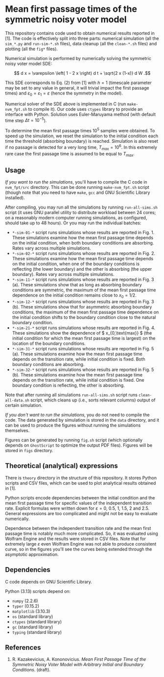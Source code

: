# Mean first passage times of the symmetric noisy voter model

This repository contains code used to obtain numerical results reported in
[1]. The code is effectively split into three parts: numerical simulation
(all the `sim_*.py` and `run-sim-*.sh` files), data cleanup (all the
`clean-*.sh` files) and plotting (all the `fig*` files).

Numerical simulation is performed by numerically solving the symmetric noisy
voter model SDE:

$$ d x = \varepsilon \left( 1 - 2 x \right) d t + \sqrt{2 x (1-x)} d W .$$

This SDE corresponds to Eq. (2) from [1] with $h=1$ (timescale parameter may
be set to any value in general, it will trivial impact the first passage
times) and $\varepsilon_0=\varepsilon_1=\varepsilon$ (hence the symmetry in
the model).

Numerical solver of the SDE above is implemented in C (run `make-nvm_fpt.sh`
to compile it). Our code uses `ctypes` library to provide an interface with
Python. Solution uses Euler-Maruyama method (with default time step $\Delta
t=10^{-5}$).

To determine the mean first passage times $10^5$ samples were obtained. To
speed up the simulation, we reset the simulation to the initial condition
each time the threshold (absorbing boundary) is reached. Simulation is also
reset if no passage is detected for a very long time, $T_{max}=10^6$. In
this extremely rare case the first passage time is assumed to be equal to
$T_{max}$.

## Usage

*If you want to run the simulations*, you'll have to compile the C code in
`nvm_fpt/src` directory. This can be done running `make-nvm_fpt.sh` script
(though note that you need to have `make`, `gcc` and GNU Scientific Library
installed).

After compiling, you may run all the simulations by running
`run-all-sims.sh` script (it uses GNU parallel utility to distribute
workload between 24 cores; on a reasonably modern computer running
simulations, as configured, should take up to 48 hours). Or you may run the
individual batches:

* `*-sim-01-*` script runs simulations whose results are reported in Fig. 1.
  These simulations examine how the mean first passage time depends on the
  initial condition, when both boundary conditions are absorbing. Rates vary
  across multiple simulations.
* `*-sim-02-*` script runs simulations whose results are reported in Fig. 2.
  These simulations examine how the mean first passage time depends on the
  initial condition, when one of the boundary conditions is reflecting (the
  lower boundary) and the other is absorbing (the upper boundary). Rates
  vary across multiple simulations.
* `*-sim-11-*` script runs simulations whose results are reported in Fig. 3
  (a). These simulations show that as long as absorbing boundary conditions
  are symmetric, the maximum of the mean first passage time dependence on
  the initial condition remains close to $x_0 = 1/2$.
* `*-sim-12-*` script runs simulations whose results are reported in Fig. 3
  (b). These simulations show that for asymmetric absorbing boundary
  conditions, the maximum of the mean first passage time dependence on the
  initial condition shifts to the boundary condition close to the natural
  boundary condition.
* `*-sim-21-*` script runs simulations whose results are reported in Fig. 4.
  These simulations show the dependence of $ x_{0,\text{max}} $ (the initial
  condition for which the mean first passage time is largest) on the
  location of the boundary conditions.
* `*-sim-31-*` script runs simulations whose results are reported in Fig. 5
  (a). These simulations examine how the mean first passage time depends on
  the transition rate, while initial condition is fixed. Both boundary
  conditions are absorbing.
* `*-sim-32-*` script runs simulations whose results are reported in Fig. 5
  (b). These simulations examine how the mean first passage time depends on
  the transition rate, while initial condition is fixed. One boundary
  condition is reflecting, the other is absorbing.

Note that after running all simulations `run-all-sims.sh` script runs
`clean-all-data.sh` script, which cleans up (i.e., sorts relevant columns)
output of certain simulation.

*If you don't want to run the simulations*, you do not need to compile the
code. The data generated by simulation is stored in the `data` directory,
and it can be used to produce the figures without running the simulations
themselves.

Figures can be generated by running `fig.sh` script (which optionally
depends on `GhostScript` to optimize the output PDF files). Figures will be
stored in `figs` directory.

## Theoretical (analytical) expressions

There is `theory` directory in the structure of this repository. It stores
Python scripts and CSV files, which can be used to plot analytical results
obtained in [1].

Python scripts encode dependencies between the initial condition and the
mean first passage time for specific values of the independent transition
rate.  Explicit formulas were written down for $\varepsilon=0$, $0.5$, $1$,
$1.5$, $2$ and $2.5$. General expressions are too complicated and might not
be easy to evaluate numerically.

Dependence between the independent transition rate and the mean first
passage time is notably much more complicated. So, it was evaluated using
Wolfram Engine and the results were stored in CSV files. Note that for
extremely large $\varepsilon$ even Wolfram Engine was not able to produce
consistent curve, so in the figures you'll see the curves being extended
through the asymptotic approximation.

## Dependencies

C code depends on GNU Scientific Library.

Python (3.13) scripts depend on:

* `numpy` (2.2.6)
* `typer` (0.15.2)
* `matplotlib` (3.10.3)
* `os` (standard library)
* `ctypes` (standard library)
* `gc` (standard library)
* `typing` (standard library)

## References

1. R. Kazakevicius, A. Kononovicius. *Mean First Passage Time of the
   Symmetric Noisy Voter Model with Arbitrary Initial and Boundary
   Conditions*. (draft).
